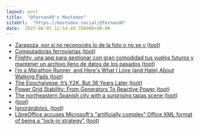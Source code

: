```yaml
---
layout: post
title:  "@fernand0's Mastodon"
siteUrl:  "https://mastodon.social/@fernand0"
date:  2025-08-05 12:54:49.768000+00:00
---
```

*  [Zaragoza, por si no reconocéis lo de la foto o no se v ](https://mastodon.social/@fernand0/114976259425516751) ([toot](https://mastodon.social/@fernand0/114976259425516751))
*  [Computadoras ferroviarias ](https://www.flickr.com/photos/fernand0/54677995734) ([toot](https://mastodon.social/@fernand0/114975982249612259))
*  [Flighty, una app para gestionar con gran comodidad tus vuelos futuros y mantener un archivo lleno de datos de los pasados ](https://www.microsiervos.com/archivo/aerotrastorno/flighty-app-gestionar-vuelos.htm) ([toot](https://mastodon.social/@fernand0/114975889199964441))
*  [I’m a Marathon Runner, and Here's What I Love (and Hate) About Walking Pads ](https://lifehacker.com/health/pros-and-cons-of-walking-pad) ([toot](https://mastodon.social/@fernand0/114975677506425301))
*  [The Epochalypse: It’s Y2K, But 38 Years Later ](https://hackaday.com/2025/07/22/the-epochalypse-y2k-but-38-years-later) ([toot](https://mastodon.social/@fernand0/114975462355882528))
*  [Power Grid Stability: From Generators To Reactive Power ](https://hackaday.com/2025/07/22/power-grid-stability-from-generators-to-reactive-power) ([toot](https://mastodon.social/@fernand0/114975311890938915))
*  [The northeastern Spanish city with a surprising tapas scene ](https://www.thetimes.com/travel/destinations/europe-travel/spain/zaragoza-where-to-stay-what-to-eat-tapas-aragon-city-break-27hmlc0t) ([toot](https://mastodon.social/@fernand0/114973605862936026))
*  [ ](https://social.hispa.net/@hispa) ([toot](https://mastodon.social/@fernand0/114972840724014087))
*  [Ignorándolos. ](https://avecesunafoto.wordpress.com/2025/08/04/ignorandolos) ([toot](https://mastodon.social/@fernand0/114971708079229682))
*  [LibreOffice accuses Microsoft's "artificially complex" Office XML format of being a "lock-in strategy" ](https://www.xda-developers.com/libreoffice-accuses-microsofts-artificially-complex-office-xml-format) ([toot](https://mastodon.social/@fernand0/114971616222054016))
